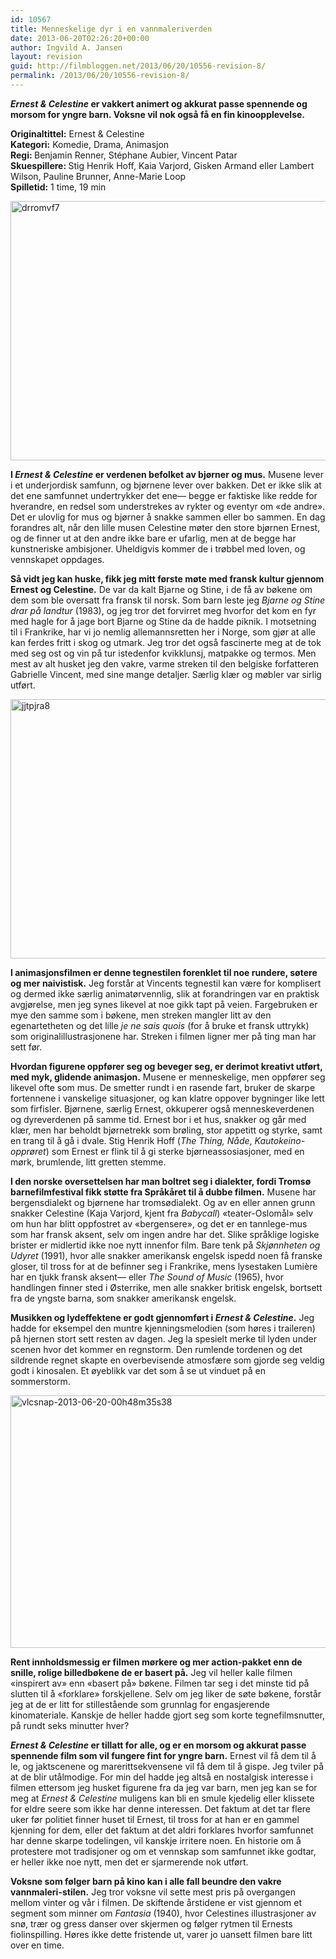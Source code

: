 ```yaml
---
id: 10567
title: Menneskelige dyr i en vannmaleriverden
date: 2013-06-20T02:26:20+00:00
author: Ingvild A. Jansen
layout: revision
guid: http://filmbloggen.net/2013/06/20/10556-revision-8/
permalink: /2013/06/20/10556-revision-8/
---
```

<p class="MsoNormal" style="margin-bottom: .0001pt; line-height: normal;">
  <b style="mso-bidi-font-weight: normal;"><i style="mso-bidi-font-style: normal;">Ernest & Celestine</i> er vakkert animert og akkurat passe spennende og morsom for yngre barn. Voksne vil nok også få en fin kinoopplevelse.<!--more--></b>
  
  <b style="mso-bidi-font-weight: normal;"></b>
</p>

**Originaltittel:** Ernest & Celestine  
**Kategori:** Komedie, Drama, Animasjon  
<b style="mso-bidi-font-weight: normal;">Regi: </b>Benjamin Renner, Stéphane Aubier, Vincent Patar  
<b style="mso-bidi-font-weight: normal;">Skuespillere: </b>Stig Henrik Hoff, Kaia Varjord, Gisken Armand eller Lambert Wilson, Pauline Brunner, Anne-Marie Loop  
<b style="mso-bidi-font-weight: normal;">Spilletid:</b> 1 time, 19 min

[<img class="alignnone  wp-image-10562" alt="drromvf7" src="http://filmbloggen.net/wp-content/uploads/2013/06/drromvf7.jpg" width="737" height="415" />](http://filmbloggen.net/wp-content/uploads/2013/06/drromvf7.jpg)

<p class="MsoNormal" style="margin-bottom: .0001pt; line-height: normal;">
  <strong>I <i style="mso-bidi-font-style: normal;">Ernest & Celestine</i> er verdenen befolket av bjørner og mus.</strong> Musene lever i et underjordisk samfunn, og bjørnene lever over bakken. Det er ikke slik at det ene samfunnet undertrykker det ene— begge er faktiske like redde for hverandre, en redsel som understrekes av rykter og eventyr om «de andre». Det er ulovlig for mus og bjørner å snakke sammen eller bo sammen. En dag forandres alt, når den lille musen Celestine møter den store bjørnen Ernest, og de finner ut at den andre ikke bare er ufarlig, men at de begge har kunstneriske ambisjoner. Uheldigvis kommer de i trøbbel med loven, og vennskapet oppdages.
</p>

<p class="MsoNormal" style="margin-bottom: .0001pt; line-height: normal;">
  <strong>Så vidt jeg kan huske, fikk jeg mitt første møte med fransk kultur gjennom Ernest og Celestine.</strong> De var da kalt Bjarne og Stine, i de få av bøkene om dem som ble oversatt fra fransk til norsk. Som barn leste jeg <i style="mso-bidi-font-style: normal;">Bjarne og Stine drar på landtur</i> (1983), og jeg tror det forvirret meg hvorfor det kom en fyr med hagle for å jage bort Bjarne og Stine da de hadde piknik. I motsetning til i Frankrike, har vi jo nemlig allemannsretten her i Norge, som gjør at alle kan ferdes fritt i skog og utmark. Jeg tror det også fascinerte meg at de tok med seg ost og vin på tur istedenfor kvikklunsj, matpakke og termos. Men mest av alt husket jeg den vakre, varme streken til den belgiske forfatteren Gabrielle Vincent, med sine mange detaljer. Særlig klær og møbler var sirlig utført.
</p>

<p class="MsoNormal" style="margin-bottom: .0001pt; line-height: normal;">
  <a href="http://filmbloggen.net/wp-content/uploads/2013/06/jjtpjra8.jpg"><img class="alignnone  wp-image-10563" alt="jjtpjra8" src="http://filmbloggen.net/wp-content/uploads/2013/06/jjtpjra8.jpg" width="737" height="415" /></a>
</p>

<p class="MsoNormal" style="margin-bottom: .0001pt; line-height: normal;">
  <strong>I animasjonsfilmen er denne tegnestilen forenklet til noe rundere, søtere og mer naivistisk.</strong> Jeg forstår at Vincents tegnestil kan være for komplisert og dermed ikke særlig animatørvennlig, slik at forandringen var en praktisk avgjørelse, men jeg synes likevel at noe gikk tapt på veien. Fargebruken er mye den samme som i bøkene, men streken mangler litt av den egenartetheten og det lille <i style="mso-bidi-font-style: normal;">je ne sais quois</i> (for å bruke et fransk uttrykk) som originalillustrasjonene har. Streken i filmen ligner mer på ting man har sett før.<span style="mso-spacerun: yes;"> </span><span style="mso-spacerun: yes;"> </span>
</p>

<p class="MsoNormal" style="margin-bottom: .0001pt; line-height: normal;">
  <strong>Hvordan figurene oppfører seg og beveger seg, er derimot kreativt utført, med myk, glidende animasjon.</strong> Musene er menneskelige, men oppfører seg likevel ofte som mus. De smetter rundt i en rasende fart, bruker de skarpe fortennene i vanskelige situasjoner, og kan klatre oppover bygninger like lett som firfisler. Bjørnene, særlig Ernest, okkuperer også menneskeverdenen og dyreverdenen på samme tid. Ernest bor i et hus, snakker og går med klær, men har beholdt bjørnetrekk som brøling, stor appetitt og styrke, samt en trang til å gå i dvale. Stig Henrik Hoff (<i style="mso-bidi-font-style: normal;">The Thing, Nåde</i>, <i style="mso-bidi-font-style: normal;">Kautokeino-opprøret</i>) som Ernest er flink til å gi sterke bjørneassosiasjoner, med en mørk, brumlende, litt gretten stemme. <span style="mso-spacerun: yes;"> </span>
</p>

<p class="MsoNormal" style="margin-bottom: .0001pt; line-height: normal;">
  <strong>I den norske oversettelsen har man boltret seg i dialekter, fordi Tromsø barnefilmfestival fikk støtte fra Språkåret til å dubbe filmen.</strong> Musene har bergensdialekt og bjørnene har tromsødialekt. Og av en eller annen grunn snakker Celestine (Kaja Varjord, kjent fra <i style="mso-bidi-font-style: normal;">Babycall</i>) «teater-Oslomål» selv om hun har blitt oppfostret av «bergensere», og det er en tannlege-mus som har fransk aksent, selv om ingen andre har det. Slike språklige logiske brister er midlertid ikke noe nytt innenfor film. Bare tenk på <i style="mso-bidi-font-style: normal;">Skjønnheten og Udyret</i> (1991), hvor alle snakker amerikansk engelsk ispedd noen få franske gloser, til tross for at de befinner seg i Frankrike, mens lysestaken Lumière har en tjukk fransk aksent— eller <i style="mso-bidi-font-style: normal;">The Sound of Music</i> (1965), hvor handlingen finner sted i Østerrike, men alle snakker britisk engelsk, bortsett fra de yngste barna, som snakker amerikansk engelsk.
</p>

<p class="MsoNormal" style="margin-bottom: .0001pt; line-height: normal;">
  <strong>Musikken og lydeffektene er godt gjennomført i <i style="mso-bidi-font-style: normal;">Ernest & Celestine</i>.</strong> Jeg hadde for eksempel den muntre kjenningsmelodien (som høres i traileren) på hjernen stort sett resten av dagen. Jeg la spesielt merke til lyden under scenen hvor det kommer en regnstorm. Den rumlende tordenen og det sildrende regnet skapte en overbevisende atmosfære som gjorde seg veldig godt i kinosalen. Et øyeblikk var det som å se ut vinduet på en sommerstorm.
</p>

<p class="MsoNormal" style="margin-bottom: .0001pt; line-height: normal;">
  <a href="http://filmbloggen.net/wp-content/uploads/2013/06/vlcsnap-2013-06-20-00h48m35s38.png"><img class="alignnone size-full wp-image-10564" alt="vlcsnap-2013-06-20-00h48m35s38" src="http://filmbloggen.net/wp-content/uploads/2013/06/vlcsnap-2013-06-20-00h48m35s38.png" width="720" height="404" /></a>
</p>

<p class="MsoNormal" style="margin-bottom: .0001pt; line-height: normal;">
  <strong>Rent innholdsmessig er filmen mørkere og mer action-pakket enn de snille, rolige billedbøkene de er basert på.</strong> Jeg vil heller kalle filmen &laquo;inspirert av&raquo; enn &laquo;basert på&raquo; bøkene. Filmen tar seg i det minste tid på slutten til å «forklare» forskjellene. Selv om jeg liker de søte bøkene, forstår jeg at de er litt for stillestående som grunnlag for engasjerende kinomateriale. Kanskje de heller hadde gjort seg som korte tegnefilmsnutter, på rundt seks minutter hver?  <span style="mso-spacerun: yes;"> </span><span style="mso-spacerun: yes;"> </span><span style="mso-spacerun: yes;"> </span>
</p>

<p class="MsoNormal" style="margin-bottom: .0001pt; line-height: normal;">
  <strong><i style="mso-bidi-font-style: normal;">Ernest & Celestine</i> er tillatt for alle, og er en morsom og akkurat passe spennende film som vil fungere fint for yngre barn.</strong> Ernest vil få dem til å le, og jaktscenene og marerittsekvensene vil få dem til å gispe. Jeg tviler på at de blir utålmodige. For min del hadde jeg altså en nostalgisk interesse i filmen ettersom jeg husket figurene fra da jeg var barn, men jeg kan se for meg at <i style="mso-bidi-font-style: normal;">Ernest & Celestine</i> muligens kan bli en smule kjedelig eller klissete for eldre seere som ikke har denne interessen. Det faktum at det tar flere uker før politiet finner huset til Ernest, til tross for at han er en gammel kjenning for dem, eller det faktum at det aldri forklares hvorfor samfunnet har denne skarpe todelingen, vil kanskje irritere noen. En historie om å protestere mot tradisjoner og om et vennskap som samfunnet ikke godtar, er heller ikke noe nytt, men det er sjarmerende nok utført.
</p>

<p class="MsoNormal" style="margin-bottom: .0001pt; line-height: normal;">
  <strong>Voksne som følger barn på kino kan i alle fall beundre den vakre vannmaleri-stilen.</strong> Jeg tror voksne vil sette mest pris på overgangen mellom vinter og vår i filmen. De skiftende årstidene er vist gjennom et segment som minner om <i style="mso-bidi-font-style: normal;">Fantasia</i> (1940), hvor Celestines illustrasjoner av snø, trær og gress danser over skjermen og følger rytmen til Ernests fiolinspilling. Høres ikke dette fristende ut, varer jo uansett filmen bare litt over en time.
</p>

<p class="MsoNormal" style="margin-bottom: .0001pt; line-height: normal;">
  <div class="video-shortcode">
  </div>
</p>